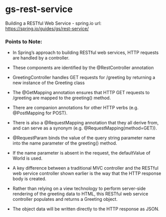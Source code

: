 # gs-rest-service
Building a RESTful Web Service - spring.io
url: https://spring.io/guides/gs/rest-service/

### Points to Note:


 * In Spring’s approach to building RESTful web services, HTTP requests are handled by a controller.
 * These components are identified by the @RestController annotation

 * GreetingController handles GET requests for /greeting by returning a new instance of the Greeting class

 * The @GetMapping annotation ensures that HTTP GET requests to /greeting are mapped to the greeting() method.

 * There are companion annotations for other HTTP verbs (e.g. @PostMapping for POST).
 * There is also a @RequestMapping annotation that they all derive from, and can serve as a synonym (e.g. @RequestMapping(method=GET)).
 
 
 *  @RequestParam binds the value of the query string parameter name into the name parameter of the greeting() method.
 *  If the name parameter is absent in the request, the defaultValue of World is used.
 

 * A key difference between a traditional MVC controller and the RESTful web service controller shown earlier is the way that the HTTP response body is created.
 * Rather than relying on a view technology to perform server-side rendering of the greeting data to HTML, this RESTful web service controller populates and returns a Greeting object.
 * The object data will be written directly to the HTTP response as JSON.
